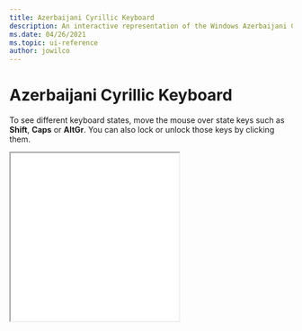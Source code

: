 ```yaml
---
title: Azerbaijani Cyrillic Keyboard
description: An interactive representation of the Windows Azerbaijani Cyrillic keyboard. To see different keyboard states, click or move the mouse over the state keys.
ms.date: 04/26/2021
ms.topic: ui-reference
author: jowilco
---
```


# Azerbaijani Cyrillic Keyboard

To see different keyboard states, move the mouse over state keys such as **Shift**, **Caps** or **AltGr**. You can also lock or unlock those keys by clicking them.

<iframe src="kbdaze.html" height="300"></iframe>
